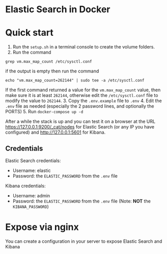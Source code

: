 # Elastic Search in Docker

# Quick start

1. Run the `setup.sh` in a terminal console to create the volume folders.
2. Run the command
```
grep vm.max_map_count /etc/sysctl.conf
```
if the output is empty then run the command
```
echo "vm.max_map_count=262144" | sudo tee -a /etc/sysctl.conf
```
If the first command returned a value for the `vm.max_map_count` value, then make sure it is at least `262144`, otherwise edit the `/etc/sysctl.conf` file to modify the value to `262144`.
3. Copy the `.env.example` file to `.env`
4. Edit the `.env` file as needed (especially the 2 password lines, and optionally the PORTS)
5. Run `docker-compose up -d`

After a while the stack is up and you can test it on a browser at the URL https://127.0.0.1:9200/_cat/nodes for Elastic Search (or any IP you have configured) and http://127.0.0.1:5601 for Kibana.

## Credentials

Elastic Search credentials:
- Username: elastic
- Password: the `ELASTIC_PASSWORD` from the `.env` file

Kibana credentials:
- Username: admin
- Password: the `ELASTIC_PASSWORD` from the `.env` file (Note: **NOT** the `KIBANA_PASSWORD`)

# Expose via nginx

You can create a configuration in your server to expose Elastic Search and Kibana